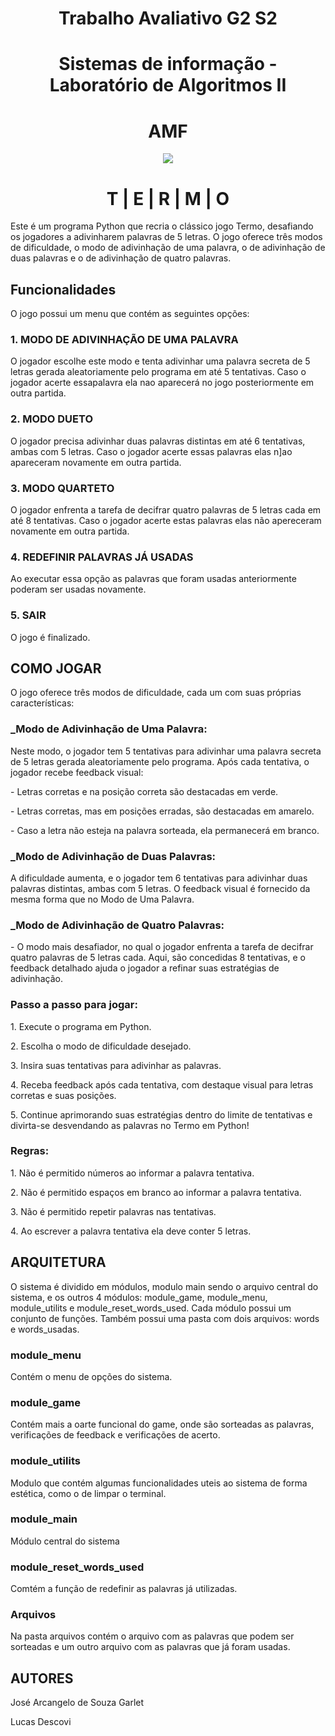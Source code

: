 <h1 align="center">Trabalho Avaliativo G2  S2</h1>
<h1 align="center">Sistemas de informação - Laboratório de Algoritmos II</h1>
<h1 align="center">AMF</h1>

<p align="center">
  <img  src="https://s3.dualstack.us-east-2.amazonaws.com/pythondotorg-assets/media/community/logos/python-logo-only.png">
</p>

<h1 align="center">T | E | R | M | O</h1>

<p>Este é um programa Python que recria o clássico jogo Termo, desafiando os jogadores a adivinharem palavras de 5 letras. O jogo oferece três modos de dificuldade, o modo de adivinhação de uma palavra, o de adivinhação de duas palavras e o de adivinhação de quatro palavras.</p>

<h2 align="justify">Funcionalidades</h2>

<p>O jogo possui um menu que contém as seguintes opções: </p>

<h3 align="justify">1.  MODO DE ADIVINHAÇÃO DE UMA PALAVRA</h3>
<p>O jogador escolhe este modo e tenta adivinhar uma palavra secreta de 5 letras gerada aleatoriamente pelo programa em até 5 tentativas. Caso o jogador acerte essapalavra ela nao aparecerá no jogo posteriormente em outra partida.</p>

<h3 align="justify">2. MODO DUETO</h3>
<p>O jogador precisa adivinhar duas palavras distintas em até 6 tentativas, ambas com 5 letras. Caso o jogador acerte essas palavras elas n]ao apareceram novamente em outra partida.</p>

<h3 align="justify">3. MODO QUARTETO</h3>
<p> O jogador enfrenta a tarefa de decifrar quatro palavras de 5 letras cada em até 8 tentativas. Caso o jogador acerte estas palavras elas não apereceram novamente em outra partida.</p>

<h3 align="justify">4. REDEFINIR PALAVRAS JÁ USADAS</h3>
<p>Ao executar essa opção as palavras que foram usadas anteriormente poderam ser usadas novamente.</p>

<h3 align="justify">5. SAIR</h3>
<p>O jogo é finalizado.</p>

<h2 align="justify">COMO JOGAR</h2>
<p>O jogo oferece três modos de dificuldade, cada um com suas próprias características:</p>

<h3 align="justify">_Modo de Adivinhação de Uma Palavra: </h3>
<p> Neste modo, o jogador tem 5 tentativas para adivinhar uma palavra secreta de 5 letras gerada aleatoriamente pelo programa. Após cada tentativa, o jogador recebe feedback visual:</p>
<p> - Letras corretas e na posição correta são destacadas em verde.</p>
<p> - Letras corretas, mas em posições erradas, são destacadas em amarelo.</p>
<p> - Caso a letra não esteja na palavra sorteada, ela permanecerá em branco.</p>

<h3 align="justify">_Modo de Adivinhação de Duas Palavras:  </h3>
<p>  A dificuldade aumenta, e o jogador tem 6 tentativas para adivinhar duas palavras distintas, ambas com 5 letras. O feedback visual é fornecido da mesma forma que no Modo de Uma Palavra.</p>

<h3 align="justify">_Modo de Adivinhação de Quatro Palavras: </h3>
<p> - O modo mais desafiador, no qual o jogador enfrenta a tarefa de decifrar quatro palavras de 5 letras cada. Aqui, são concedidas 8 tentativas, e o feedback detalhado ajuda o jogador a refinar suas estratégias de adivinhação.</p>

<h3 align="justify">Passo a passo para jogar:</h3>
<p>1. Execute o programa em Python.</p>
<p>2. Escolha o modo de dificuldade desejado.</p>
<p>3. Insira suas tentativas para adivinhar as palavras.</p>
<p>4. Receba feedback após cada tentativa, com destaque visual para letras corretas e suas posições.</p>
<p>5. Continue aprimorando suas estratégias dentro do limite de tentativas e divirta-se desvendando as palavras no Termo em Python!</p>

<h3 align="justify">Regras:</h3>
<p>1. Não é permitido números ao informar a palavra tentativa.</p>
<p>2. Não é permitido espaços em branco ao informar a palavra tentativa.</p>
<p>3. Não é permitido repetir palavras nas tentativas.</p>
<p>4. Ao escrever a palavra tentativa ela deve conter 5 letras.</p>


<h2 align="justify">ARQUITETURA</h2>

<p> O sistema é dividido em módulos, modulo main sendo o arquivo central do sistema, e os outros 4 módulos: module_game, module_menu, module_utilits e module_reset_words_used. Cada módulo possui um conjunto de funções. Também possui uma pasta com dois arquivos: words e words_usadas.</p>

<h3>module_menu</h3>
<p>Contém o menu de opções do sistema.</p>

<h3>module_game</h3>
<p>Contém mais a oarte funcional do game, onde são sorteadas as palavras, verificações de feedback e verificações de acerto.</p>

<h3>module_utilits</h3>
<p>Modulo que contém algumas funcionalidades uteis ao sistema de forma estética, como o de limpar o terminal.</p>

<h3>module_main</h3>
<p>Módulo central do sistema</p>

<h3>module_reset_words_used</h3>
<p>Comtém a função de redefinir as palavras já utilizadas.</p>

<h3>Arquivos</h3>
<p>Na pasta arquivos contém o arquivo com as palavras que podem ser sorteadas e um outro arquivo com as palavras que já foram usadas.</p>

<h2 align="justify">AUTORES</h2>
<p>José Arcangelo de Souza Garlet</p>
<p>Lucas Descovi</p>
